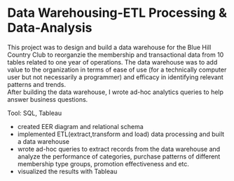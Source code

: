 # Data Warehousing-ETL Processing & Data-Analysis
This project was to design and build a data warehouse for the Blue Hill Country Club to reorganzie the membership and transactional data from 10 tables related to one year of operations. The data warehouse was to add value to the organization in terms of ease of use (for a technically computer user but not necessarily a programmer) and efficacy in identifying relevant patterns and trends.<br>
After building the data warehouse, I wrote ad-hoc analytics queries to help answer business questions.<br>

Tool: SQL, Tableau

* created EER diagram and relational schema  <br>
* implemented ETL(extract,transform and load) data processing and built a data warehouse <br>
* wrote ad-hoc queries to extract records from the data warehouse and analyze the performance of categories, purchase patterns of different membership type groups, promotion effectiveness and etc. <br>
* visualized the results with Tableau  <br>

